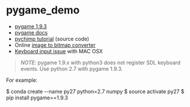 # pygame_demo

* [pygame 1.9.3](https://pypi.python.org/pypi/Pygame/1.9.3)
* [pygame docs](http://www.pygame.org/docs/)
* [pychimp tutorial](http://www.pygame.org/docs/tut/chimp.py.html) (source code)
* Online [image to bitmap converter](http://image.online-convert.com/convert-to-bmp)
* [Keyboard input issue](https://bitbucket.org/pygame/pygame/issues/203/window-does-not-get-focus-on-os-x-with) with MAC OSX

> *NOTE*: pygame 1.9.x with python3 does not register SDL keyboard events. Use python 2.7 with pygame 1.9.3.

For example:

  $ conda create --name py27 python=2.7 numpy
  $ source activate py27
  $ pip install pygame==1.9.3
